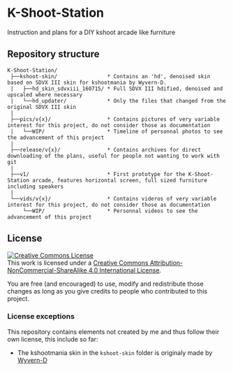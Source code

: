 # K-Shoot-Station
Instruction and plans for a DIY kshoot arcade like furniture



## Repository structure

```
K-Shoot-Station/
 ├──kshoot-skin/                * Contains an 'hd', denoised skin based on SDVX III skin for kshootmania by Wyvern-D. 
 |   ├──hd_skin_sdvxiii_160715/ * Full SDVX III hdified, denoised and upscaled where necessary
 |   └──hd_updater/             * Only the files that changed from the original SDVX III skin
 |
 ├──pics/v{x}/                  * Contains pictures of very variable interest for this project, do not consider those as documentation
 |   └──WIP/                    * Timeline of personnal photos to see the advancement of this project
 |
 ├──release/v{x}/               * Contains archives for direct downloading of the plans, useful for people not wanting to work with git
 |
 ├──v1/                         * First prototype for the K-Shoot-Station arcade, features horizontal screen, full sized furniture including speakers
 |
 └──vids/v{x}/                  * Contains videros of very variable interest for this project, do not consider those as documentation
     └──WIP/                    * Personnal videos to see the advancement of this project

```
## License 
<a rel="license" href="http://creativecommons.org/licenses/by-nc-sa/4.0/"><img alt="Creative Commons License" style="border-width:0" src="https://i.creativecommons.org/l/by-nc-sa/4.0/88x31.png" /></a><br />This work is licensed under a <a rel="license" href="http://creativecommons.org/licenses/by-nc-sa/4.0/">Creative Commons Attribution-NonCommercial-ShareAlike 4.0 International License</a>.

You are free (and encouraged) to use, modify and redistribute those changes as long as you give credits to people who contributed to this project.

### License exceptions

This repository contains elements not created by me and thus follow their own license, this include so far:
 - The kshootmania skin in the `kshoot-skin` folder is originaly made by [Wyvern-D](https://twitter.com/yneuraq)
